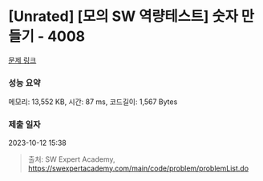 # [Unrated] [모의 SW 역량테스트] 숫자 만들기 - 4008 

[문제 링크](https://swexpertacademy.com/main/code/problem/problemDetail.do?contestProbId=AWIeRZV6kBUDFAVH) 

### 성능 요약

메모리: 13,552 KB, 시간: 87 ms, 코드길이: 1,567 Bytes

### 제출 일자

2023-10-12 15:38



> 출처: SW Expert Academy, https://swexpertacademy.com/main/code/problem/problemList.do